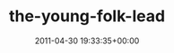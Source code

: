 ---
title:		"the-young-folk-lead"
type:		"photos"
mediatype:		"upload"
location:		"TBC"
date:		"2011-04-30 19:33:35+00:00"
album:		"music"
filename:		"the-young-folk-lead.md"
series:		""
cl_public_id:		"music/the-young-folk-lead"
cl_version:		1497004905
format:		"tiff"
bytes:		5238400
width:		2560
height:		1440
colours:
- "#252525"
- "#797979"
- "#6E6E6D"
exposure_mode:		"Manual"
program:		"Manual"
aperture:		"5.6"
focal_length:		"150.0 mm"
iso:		"3200"
shutter_speed:		"1/100"
metering:		"Multi-segment"
flash:		"Off, Did not fire"
white_balance:		"Custom"
colour_temp:		"4750"
has_crop:		"false"
orientation:		"Horizontal (normal)"
camera_model:		"NIKON D7000"
lens_info:		"18-200mm f/3.5-5.6"
artist:		"No artist info"
x_resolution:		"300"
y_resolution:		"300"
---